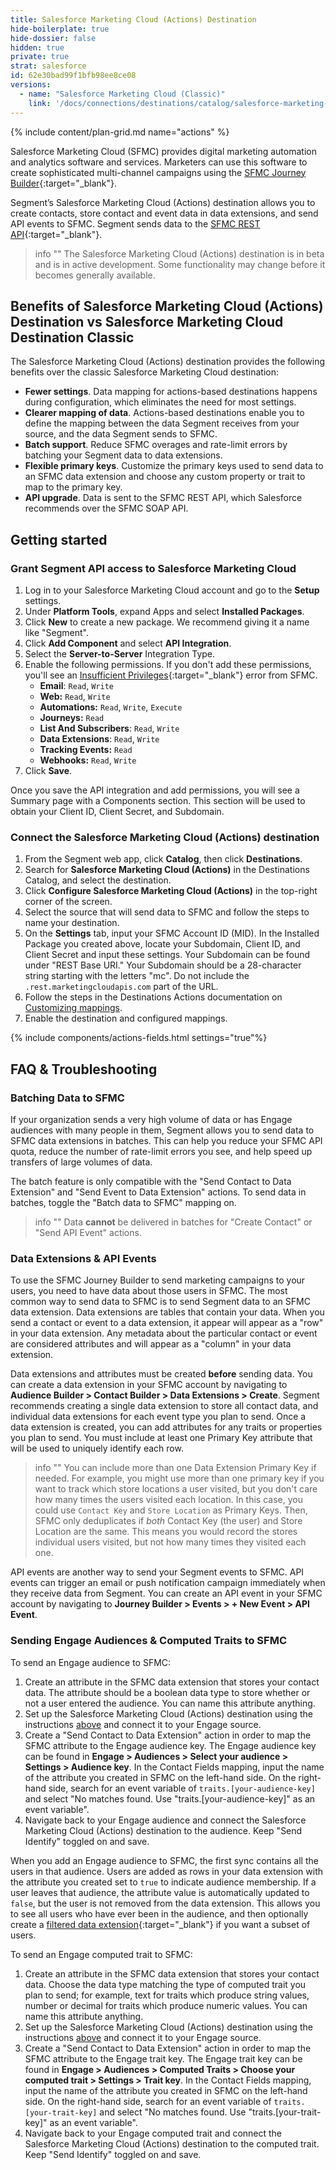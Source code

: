 ```yaml
---
title: Salesforce Marketing Cloud (Actions) Destination
hide-boilerplate: true
hide-dossier: false
hidden: true
private: true
strat: salesforce
id: 62e30bad99f1bfb98ee8ce08
versions:
  - name: "Salesforce Marketing Cloud (Classic)"
    link: '/docs/connections/destinations/catalog/salesforce-marketing-cloud/'
---
```


{% include content/plan-grid.md name="actions" %}

Salesforce Marketing Cloud (SFMC) provides digital marketing automation and analytics software and services. Marketers can use this software to create sophisticated multi-channel campaigns using the [SFMC Journey Builder](https://help.salesforce.com/s/articleView?id=sf.mc_jb_journey_builder.htm&type=5){:target="_blank"}. 

Segment’s Salesforce Marketing Cloud (Actions) destination allows you to create contacts, store contact and event data in data extensions, and send API events to SFMC. Segment sends data to the [SFMC REST API](https://developer.salesforce.com/docs/marketing/marketing-cloud/guide/rest-api-overview.html){:target="_blank"}. 

> info ""
> The Salesforce Marketing Cloud (Actions) destination is in beta and is in active development. Some functionality may change before it becomes generally available.

## Benefits of Salesforce Marketing Cloud (Actions) Destination vs Salesforce Marketing Cloud Destination Classic

The Salesforce Marketing Cloud (Actions) destination provides the following benefits over the classic Salesforce Marketing Cloud destination:
- **Fewer settings**. Data mapping for actions-based destinations happens during configuration, which eliminates the need for most settings.
- **Clearer mapping of data**. Actions-based destinations enable you to define the mapping between the data Segment receives from your source, and the data Segment sends to SFMC.
- **Batch support**. Reduce SFMC overages and rate-limit errors by batching your Segment data to data extensions.
- **Flexible primary keys**. Customize the primary keys used to send data to an SFMC data extension and choose any custom property or trait to map to the primary key.
- **API upgrade**. Data is sent to the SFMC REST API, which Salesforce recommends over the SFMC SOAP API.

## Getting started

### Grant Segment API access to Salesforce Marketing Cloud

1. Log in to your Salesforce Marketing Cloud account and go to the **Setup** settings.
2. Under **Platform Tools**, expand Apps and select **Installed Packages**.
3. Click **New** to create a new package. We recommend giving it a name like "Segment".
4. Click **Add Component** and select **API Integration**.
5. Select the **Server-to-Server** Integration Type.
6. Enable the following permissions. If you don't add these permissions, you'll see an [Insufficient Privileges](https://developer.salesforce.com/docs/marketing/marketing-cloud/guide/error-handling.html#authorization){:target="_blank"} error from SFMC.
    - **Email**: `Read`, `Write`
    - **Web:** `Read`, `Write`
    - **Automations:**  `Read`, `Write`, `Execute`
    - **Journeys:** `Read`
    - **List And Subscribers**: `Read`, `Write`
    - **Data Extensions**: `Read`, `Write`
    - **Tracking Events:** `Read`
    - **Webhooks:** `Read`, `Write`
7. Click **Save**.

Once you save the API integration and add permissions, you will see a Summary page with a Components section. This section will be used to obtain your Client ID, Client Secret, and Subdomain.

### Connect the Salesforce Marketing Cloud (Actions) destination

1. From the Segment web app, click **Catalog**, then click **Destinations**.
2. Search for **Salesforce Marketing Cloud (Actions)** in the Destinations Catalog, and select the destination.
3. Click **Configure Salesforce Marketing Cloud (Actions)** in the top-right corner of the screen.
4. Select the source that will send data to SFMC and follow the steps to name your destination.
5. On the **Settings** tab, input your SFMC Account ID (MID). In the Installed Package you created above, locate your Subdomain, Client ID, and Client Secret and input these settings. Your Subdomain can be found under "REST Base URI." Your Subdomain should be a 28-character string starting with the letters "mc". Do not include the `.rest.marketingcloudapis.com` part of the URL.
6. Follow the steps in the Destinations Actions documentation on [Customizing mappings](/docs/connections/destinations/actions/#customizing-mappings).
7. Enable the destination and configured mappings.

{% include components/actions-fields.html settings="true"%}

## FAQ & Troubleshooting

### Batching Data to SFMC

If your organization sends a very high volume of data or has Engage audiences with many people in them, Segment allows you to send data to SFMC data extensions in batches. This can help you reduce your SFMC API quota, reduce the number of rate-limit errors you see, and help speed up transfers of large volumes of data. 

The batch feature is only compatible with the "Send Contact to Data Extension" and "Send Event to Data Extension" actions. To send data in batches, toggle the "Batch data to SFMC" mapping on.

> info ""
> Data **cannot** be delivered in batches for "Create Contact" or "Send API Event" actions.

### Data Extensions & API Events

To use the SFMC Journey Builder to send marketing campaigns to your users, you need to have data about those users in SFMC. The most common way to send data to SFMC is to send Segment data to an SFMC data extension. Data extensions are tables that contain your data. When you send a contact or event to a data extension, it appear will appear as a "row" in your data extension. Any metadata about the particular contact or event are considered attributes and will appear as a "column" in your data extension. 

Data extensions and attributes must be created **before** sending data. You can create a data extension in your SFMC account by navigating to **Audience Builder > Contact Builder > Data Extensions > Create**. Segment recommends creating a single data extension to store all contact data, and individual data extensions for each event type you plan to send. Once a data extension is created, you can add attributes for any traits or properties you plan to send. You must include at least one Primary Key attribute that will be used to uniquely identify each row.

> info ""
> You can include more than one Data Extension Primary Key if needed. For example, you might use more than one primary key if you want to track which store locations a user visited, but you don't care how many times the users visited each location. In this case, you could use `Contact Key` and `Store Location` as Primary Keys. Then, SFMC only deduplicates if *both* Contact Key (the user) and Store Location are the same. This means you would record the stores individual users visited, but not how many times they visited each one.

API events are another way to send your Segment events to SFMC. API events can trigger an email or push notification campaign immediately when they receive data from Segment. You can create an API event in your SFMC account by navigating to **Journey Builder > Events > + New Event > API Event**.

### Sending Engage Audiences & Computed Traits to SFMC

To send an Engage audience to SFMC:
1. Create an attribute in the SFMC data extension that stores your contact data. The attribute should be a boolean data type to store whether or not a user entered the audience. You can name this attribute anything.
2. Set up the Salesforce Marketing Cloud (Actions) destination using the instructions [above](#connect-the-salesforce-marketing-cloud-actions-destination) and connect it to your Engage source.
3. Create a "Send Contact to Data Extension" action in order to map the SFMC attribute to the Engage audience key. The Engage audience key can be found in **Engage > Audiences > Select your audience > Settings > Audience key**. In the Contact Fields mapping, input the name of the attribute you created in SFMC on the left-hand side. On the right-hand side, search for an event variable of `traits.[your-audience-key]` and select "No matches found. Use "traits.[your-audience-key]" as an event variable".
4. Navigate back to your Engage audience and connect the Salesforce Marketing Cloud (Actions) destination to the audience. Keep "Send Identify" toggled on and save.

When you add an Engage audience to SFMC, the first sync contains all the users in that audience. Users are added as rows in your data extension with the attribute you created set to `true` to indicate audience membership. If a user leaves that audience, the attribute value is automatically updated to `false`, but the user is not removed from the data extension. This allows you to see all users who have ever been in the audience, and then optionally create a [filtered data extension](https://help.salesforce.com/s/articleView?id=sf.mc_es_create_filtered_de.htm&type=5){:target="_blank"} if you want a subset of users.

To send an Engage computed trait to SFMC:
1. Create an attribute in the SFMC data extension that stores your contact data. Choose the data type matching the type of computed trait you plan to send; for example, text for traits which produce string values, number or decimal for traits which produce numeric values. You can name this attribute anything.
2. Set up the Salesforce Marketing Cloud (Actions) destination using the instructions [above](#connect-the-salesforce-marketing-cloud-actions-destination) and connect it to your Engage source.
3. Create a "Send Contact to Data Extension" action in order to map the SFMC attribute to the Engage trait key. The Engage trait key can be found in **Engage > Audiences > Computed Traits > Choose your computed trait > Settings > Trait key**. In the Contact Fields mapping, input the name of the attribute you created in SFMC on the left-hand side. On the right-hand side, search for an event variable of `traits.[your-trait-key]` and select "No matches found. Use "traits.[your-trait-key]" as an event variable".
4. Navigate back to your Engage computed trait and connect the Salesforce Marketing Cloud (Actions) destination to the computed trait. Keep "Send Identify" toggled on and save.
